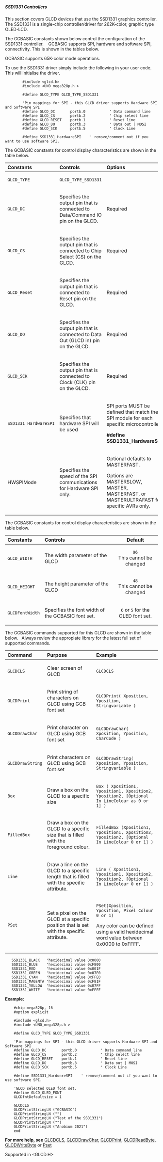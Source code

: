 <div class="section">

<div class="titlepage">

<div>

<div>

##### <span id="ssd1331_controllers"></span>SSD1331 Controllers

</div>

</div>

</div>

This section covers GLCD devices that use the SSD1331 graphics
controller. The SSD1331 is a single-chip controller/driver for
262K-color, graphic type OLED-LCD.

The GCBASIC constants shown below control the configuration of the
SSD1331 controller.    GCBASIC supports SPI, hardware and software SPI,
connectivity. This is shown in the tables below.

GCBASIC supports 65K-color mode operations.

To use the SSD1331 driver simply include the following in your user
code. This will initialise the driver.

``` screen
        #include <glcd.h>
        #include <UNO_mega328p.h >

        #define GLCD_TYPE GLCD_TYPE_SSD1331

        'Pin mappings for SPI - this GLCD driver supports Hardware SPI and Software SPI
        #define GLCD_DC       portb.0           ' Data command line
        #define GLCD_CS       portb.2           ' Chip select line
        #define GLCD_RESET    portb.1           ' Reset line
        #define GLCD_DO       portb.3           ' Data out | MOSI
        #define GLCD_SCK      portb.5           ' Clock Line

        #define SSD1331_HardwareSPI    ' remove/comment out if you want to use software SPI.
```

The GCBASIC constants for control display characteristics are shown in
the table below.

<div class="informaltable">

<table data-border="1">
<thead>
<tr class="header">
<th style="text-align: left;"><span class="strong"><strong>Constants</strong></span></th>
<th style="text-align: left;"><span class="strong"><strong>Controls</strong></span></th>
<th style="text-align: left;"><span class="strong"><strong>Options</strong></span></th>
</tr>
</thead>
<tbody>
<tr class="odd">
<td style="text-align: left;"><p><code class="literal">GLCD_TYPE</code></p></td>
<td style="text-align: left;"><p><code class="literal">GLCD_TYPE_SSD1331</code></p></td>
<td style="text-align: left;"> </td>
</tr>
<tr class="even">
<td style="text-align: left;"><p><code class="literal">GLCD_DC</code></p></td>
<td style="text-align: left;"><p>Specifies the output pin that is connected to Data/Command IO pin on the GLCD.</p></td>
<td style="text-align: left;"><p>Required</p></td>
</tr>
<tr class="odd">
<td style="text-align: left;"><p><code class="literal">GLCD_CS</code></p></td>
<td style="text-align: left;"><p>Specifies the output pin that is connected to Chip Select (CS) on the GLCD.</p></td>
<td style="text-align: left;"><p>Required</p></td>
</tr>
<tr class="even">
<td style="text-align: left;"><p><code class="literal">GLCD_Reset</code></p></td>
<td style="text-align: left;"><p>Specifies the output pin that is connected to Reset pin on the GLCD.</p></td>
<td style="text-align: left;"><p>Required</p></td>
</tr>
<tr class="odd">
<td style="text-align: left;"><p><code class="literal">GLCD_DO</code></p></td>
<td style="text-align: left;"><p>Specifies the output pin that is connected to Data Out (GLCD in) pin on the GLCD.</p></td>
<td style="text-align: left;"><p>Required</p></td>
</tr>
<tr class="even">
<td style="text-align: left;"><p><code class="literal">GLCD_SCK</code></p></td>
<td style="text-align: left;"><p>Specifies the output pin that is connected to Clock (CLK) pin on the GLCD.</p></td>
<td style="text-align: left;"><p>Required</p></td>
</tr>
<tr class="odd">
<td style="text-align: left;"><p><code class="literal">SSD1331_HardwareSPI</code></p></td>
<td style="text-align: left;"><p>Specifies that hardware SPI will be used</p></td>
<td style="text-align: left;"><p>SPI ports MUST be defined that match the SPI module for each specific microcontroller</p>
<p><span class="strong"><strong>#define SSD1331_HardwareSPI</strong></span></p></td>
</tr>
<tr class="even">
<td style="text-align: left;"><p>HWSPIMode</p></td>
<td style="text-align: left;"><p>Specifies the speed of the SPI communications for Hardware SPI only.</p></td>
<td style="text-align: left;"><p>Optional defaults to MASTERFAST.</p>
<p>Options are MASTERSLOW,<br />
MASTER,<br />
MASTERFAST, or<br />
MASTERULTRAFAST for specific AVRs only.</p></td>
</tr>
</tbody>
</table>

</div>

The GCBASIC constants for control display characteristics are shown in
the table below.  

<div class="informaltable">

<table data-border="1">
<thead>
<tr class="header">
<th style="text-align: left;"><span class="strong"><strong>Constants</strong></span></th>
<th style="text-align: left;"><span class="strong"><strong>Controls</strong></span></th>
<th style="text-align: center;"><span class="strong"><strong>Default</strong></span></th>
</tr>
</thead>
<tbody>
<tr class="odd">
<td style="text-align: left;"><p><code class="literal">GLCD_WIDTH</code></p></td>
<td style="text-align: left;"><p>The width parameter of the GLCD</p></td>
<td style="text-align: center;"><p><code class="literal">96</code><br />
This cannot be changed</p></td>
</tr>
<tr class="even">
<td style="text-align: left;"><p><code class="literal">GLCD_HEIGHT</code></p></td>
<td style="text-align: left;"><p>The height parameter of the GLCD</p></td>
<td style="text-align: center;"><p><code class="literal">48</code><br />
This cannot be changed</p></td>
</tr>
<tr class="odd">
<td style="text-align: left;"><p><code class="literal">GLCDFontWidth</code></p></td>
<td style="text-align: left;"><p>Specifies the font width of the GCBASIC font set.</p></td>
<td style="text-align: center;"><p><code class="literal">6</code> or <code class="literal">5</code> for the OLED font set.</p></td>
</tr>
</tbody>
</table>

</div>

The GCBASIC commands supported for this GLCD are shown in the table
below.   Always review the appropiate library for the latest full set of
supported commands.

<div class="informaltable">

<table data-border="1">
<thead>
<tr class="header">
<th style="text-align: left;"><span class="strong"><strong>Command</strong></span></th>
<th style="text-align: left;"><span class="strong"><strong>Purpose</strong></span></th>
<th style="text-align: left;"><span class="strong"><strong>Example</strong></span></th>
</tr>
</thead>
<tbody>
<tr class="odd">
<td style="text-align: left;"><p><code class="literal">GLCDCLS</code></p></td>
<td style="text-align: left;"><p>Clear screen of GLCD</p></td>
<td style="text-align: left;"><p><code class="literal">GLCDCLS</code></p></td>
</tr>
<tr class="even">
<td style="text-align: left;"><p><code class="literal">GLCDPrint</code></p></td>
<td style="text-align: left;"><p>Print string of characters on GLCD using GCB font set</p></td>
<td style="text-align: left;"><p><code class="literal">GLCDPrint( Xposition, Yposition, Stringvariable )</code></p></td>
</tr>
<tr class="odd">
<td style="text-align: left;"><p><code class="literal">GLCDDrawChar</code></p></td>
<td style="text-align: left;"><p>Print character on GLCD using GCB font set</p></td>
<td style="text-align: left;"><p><code class="literal">GLCDDrawChar( Xposition, Yposition, CharCode )</code></p></td>
</tr>
<tr class="even">
<td style="text-align: left;"><p><code class="literal">GLCDDrawString</code></p></td>
<td style="text-align: left;"><p>Print characters on GLCD using GCB font set</p></td>
<td style="text-align: left;"><p><code class="literal">GLCDDrawString( Xposition, Yposition, Stringvariable )</code></p></td>
</tr>
<tr class="odd">
<td style="text-align: left;"><p><code class="literal">Box</code></p></td>
<td style="text-align: left;"><p>Draw a box on the GLCD to a specific size</p></td>
<td style="text-align: left;"><p><code class="literal">Box ( Xposition1, Yposition1, Xposition2, Yposition2, [Optional In LineColour as 0 or 1] )</code></p></td>
</tr>
<tr class="even">
<td style="text-align: left;"><p><code class="literal">FilledBox</code></p></td>
<td style="text-align: left;"><p>Draw a box on the GLCD to a specific size that is filled with the foreground colour.</p></td>
<td style="text-align: left;"><p><code class="literal">FilledBox (Xposition1, Yposition1, Xposition2, Yposition2, [Optional In LineColour 0 or 1] )</code></p></td>
</tr>
<tr class="odd">
<td style="text-align: left;"><p><code class="literal">Line</code></p></td>
<td style="text-align: left;"><p>Draw a line on the GLCD to a specific length that is filled with the specific attribute.</p></td>
<td style="text-align: left;"><p><code class="literal">Line ( Xposition1, Yposition1, Xposition2, Yposition2, [Optional In LineColour 0 or 1] )</code></p></td>
</tr>
<tr class="even">
<td style="text-align: left;"><p><code class="literal">PSet</code></p></td>
<td style="text-align: left;"><p>Set a pixel on the GLCD at a specific position that is set with the specific attribute.</p></td>
<td style="text-align: left;"><p><code class="literal">PSet(Xposition, Yposition, Pixel Colour 0 or 1)</code></p>
<p>Any color can be defined using a valid hexidecimal word value between 0x0000 to 0xFFFF.</p></td>
</tr>
</tbody>
</table>

</div>

``` screen
   SSD1331_BLACK   'hexidecimal value 0x0000
   SSD1331_BLUE    'hexidecimal value 0xF800
   SSD1331_RED     'hexidecimal value 0x001F
   SSD1331_GREEN   'hexidecimal value 0x07E0
   SSD1331_CYAN    'hexidecimal value 0xFFE0
   SSD1331_MAGENTA 'hexidecimal value 0xF81F
   SSD1331_YELLOW  'hexidecimal value 0x07FF
   SSD1331_WHITE   'hexidecimal value 0xFFFF
```

<span class="strong">**Example:**</span>

``` screen
    #chip mega328p, 16
    #option explicit

    #include <glcd.h>
    #include <UNO_mega328p.h >

    #define GLCD_TYPE GLCD_TYPE_SSD1331

    'Pin mappings for SPI - this GLCD driver supports Hardware SPI and Software SPI
    #define GLCD_DC       portb.0           ' Data command line
    #define GLCD_CS       portb.2           ' Chip select line
    #define GLCD_RESET    portb.1           ' Reset line
    #define GLCD_DO       portb.3           ' Data out | MOSI
    #define GLCD_SCK      portb.5           ' Clock Line

    #define SSD1331_HardwareSPI    ' remove/comment out if you want to use software SPI.

    'GLCD selected OLED font set.
    #define GLCD_OLED_FONT
    GLCDfntDefaultsize = 1

    GLCDCLS
    GLCDPrintStringLN ("GCBASIC")
    GLCDPrintStringLN ("")
    GLCDPrintStringLN ("Test of the SSD1331")
    GLCDPrintStringLN ("")
    GLCDPrintStringLN ("Anobium 2021")
    end
```

<span class="strong">**For more help, see**</span>
<a href="glcdcls" class="link" title="GLCDCLS">GLCDCLS</a>,
<a href="glcddrawchar" class="link" title="GLCDDrawChar">GLCDDrawChar</a>,
<a href="glcdprint" class="link" title="GLCDPrint">GLCDPrint</a>,
<a href="glcdreadbyte" class="link" title="GLCDReadByte">GLCDReadByte</a>,
<a href="glcdwritebyte" class="link" title="GLCDWriteByte">GLCDWriteByte</a>
or <a href="pset" class="link" title="Pset">Pset</a>

Supported in &lt;GLCD.H&gt;

</div>

